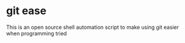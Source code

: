 git ease
=======

This is an open source shell automation script to make using git easier when programming
tried
